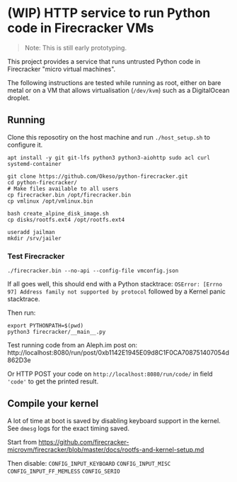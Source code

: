 # (WIP) HTTP service to run Python code in Firecracker VMs

> Note: This is still early prototyping.

This project provides a service that runs untrusted Python code in Firecracker
"micro virtual machines".

The following instructions are tested while running as root, either on bare metal or on a
VM that allows virtualisation (`/dev/kvm`) such as a DigitalOcean droplet.

## Running

Clone this reposotiry on the host machine and run `./host_setup.sh` to configure it.

```shell
apt install -y git git-lfs python3 python3-aiohttp sudo acl curl systemd-container
```

```shell
git clone https://github.com/Okeso/python-firecracker.git
cd python-firecracker/
# Make files available to all users
cp firecracker.bin /opt/firecracker.bin
cp vmlinux /opt/vmlinux.bin

bash create_alpine_disk_image.sh
cp disks/rootfs.ext4 /opt/rootfs.ext4

useradd jailman
mkdir /srv/jailer
```

### Test Firecracker

```shell
./firecracker.bin --no-api --config-file vmconfig.json
````
If all goes well, this should end with a Python stacktrace:
`OSError: [Errno 97] Address family not supported by protocol`
followed by a Kernel panic stacktrace.

Then run:
```shell
export PYTHONPATH=$(pwd)
python3 firecracker/__main__.py
```

Test running code from an Aleph.im post on:
http://localhost:8080/run/post/0xb1142E1945E09d8C1F0CA708751407054d862D3e

Or HTTP POST your code on `http://localhost:8080/run/code/` in field `'code'` to get
the printed result.

## Compile your kernel

A lot of time at boot is saved by disabling keyboard support in the kernel.
See `dmesg` logs for the exact timing saved.

Start from https://github.com/firecracker-microvm/firecracker/blob/master/docs/rootfs-and-kernel-setup.md

Then disable:
`CONFIG_INPUT_KEYBOARD`
`CONFIG_INPUT_MISC`
`CONFIG_INPUT_FF_MEMLESS`
`CONFIG_SERIO`
